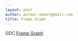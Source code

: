 ```yaml
---
layout: post
author: murmur.wheel@gmail.com
title: Frame Graph
---
```


GDC [Frame Graph](https://www.gdcvault.com/play/1024612/FrameGraph-Extensible-Rendering-Architecture-in)
